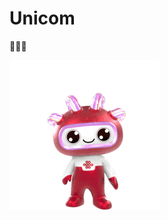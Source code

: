 # Unicom
🚀🚀🚀

![image text](https://github.com/Jiming97/Unicom/blob/fd7c8e95bb14d07b11fca89db3c7cc7ef79de28b/%E2%80%9C%E9%80%9A%E9%80%9A%E2%80%9D-%E6%9C%89%E6%A2%A6%E6%9C%89%E6%96%B9%E5%90%91.gif)
